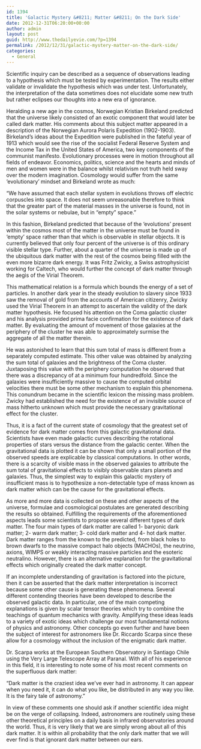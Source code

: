 ```yaml
---
id: 1394
title: 'Galactic Mystery &#8211; Matter &#8211; On the Dark Side'
date: 2012-12-31T06:20:00+00:00
author: admin
layout: post
guid: http://www.thedailyevie.com/?p=1394
permalink: /2012/12/31/galactic-mystery-matter-on-the-dark-side/
categories:
  - General
---
```

Scientific inquiry can be described as a sequence of observations leading to a hypothesis which must be tested by experimentation. The results either validate or invalidate the hypothesis which was under test. Unfortunately, the interpretation of the data sometimes does not elucidate some new truth but rather eclipses our thoughts into a new era of ignorance.

Heralding a new age in the cosmos, Norwegian Kristian Birkeland predicted that the universe likely consisted of an exotic component that would later be called dark matter. His comments about this subject matter appeared in a description of the Norwegian Aurora Polaris Expedition (1902-1903). Birkeland&#8217;s ideas about the Expedition were published in the fateful year of 1913 which would see the rise of the socialist Federal Reserve System and the Income Tax in the United States of America, two key components of the communist manifesto. Evolutionary processes were in motion throughout all fields of endeavor. Economics, politics, science and the hearts and minds of men and women were in the balance whilst relativism not truth held sway over the modern imagination. Cosmology would suffer from the same &#8216;evolutionary&#8217; mindset and Birkeland wrote as much:

&#8220;We have assumed that each stellar system in evolutions throws off electric corpuscles into space. It does not seem unreasonable therefore to think that the greater part of the material masses in the universe is found, not in the solar systems or nebulae, but in &#8220;empty&#8221; space.&#8221;

In this fashion, Birkeland predicted that because of the &#8216;evolutions&#8217; present within the cosmos most of the matter in the universe must be found in &#8216;empty&#8217; space rather than that which is observable in stellar objects. It is currently believed that only four percent of the universe is of this ordinary visible stellar type. Further, about a quarter of the universe is made up of the ubiquitous dark matter with the rest of the cosmos being filled with the even more bizarre dark energy. It was Fritz Zwicky, a Swiss astrophysicist working for Caltech, who would further the concept of dark matter through the aegis of the Virial Theorem.

This mathematical relation is a formula which bounds the energy of a set of particles. In another dark year in the steady evolution to slavery since 1933 saw the removal of gold from the accounts of American citizenry, Zwicky used the Virial Theorem in an attempt to ascertain the validity of the dark matter hypothesis. He focused his attention on the Coma galactic cluster and his analysis provided prima facie confirmation for the existence of dark matter. By evaluating the amount of movement of those galaxies at the periphery of the cluster he was able to approximately surmise the aggregate of all the matter therein.

He was astonished to learn that this sum total of mass is different from a separately computed estimate. This other value was obtained by analyzing the sum total of galaxies and the brightness of the Coma cluster. Juxtaposing this value with the periphery computation he observed that there was a discrepancy of at a minimum four hundredfold. Since the galaxies were insufficiently massive to cause the computed orbital velocities there must be some other mechanism to explain this phenomena. This conundrum became in the scientific lexicon the missing mass problem. Zwicky had established the need for the existence of an invisible source of mass hitherto unknown which must provide the necessary gravitational effect for the cluster.

Thus, it is a fact of the current state of cosmology that the greatest set of evidence for dark matter comes from this galactic gravitational data. Scientists have even made galactic curves describing the rotational properties of stars versus the distance from the galactic center. When the gravitational data is plotted it can be shown that only a small portion of the observed speeds are explicable by classical computations. In other words, there is a scarcity of visible mass in the observed galaxies to attribute the sum total of gravitational effects to visibly observable stars planets and galaxies. Thus, the simplest way to explain this galactic mystery of insufficient mass is to hypothesize a non-detectable type of mass known as dark matter which can be the cause for the gravitational effects.

As more and more data is collected on these and other aspects of the universe, formulae and cosmological postulates are generated describing the results so obtained. Fulfilling the requirements of the aforementioned aspects leads some scientists to propose several different types of dark matter. The four main types of dark matter are called 1- baryonic dark matter; 2- warm dark matter; 3- cold dark matter and 4- hot dark matter. Dark matter ranges from the known to the predicted, from black holes to brown dwarfs to the massive compact halo objects (MACHOs), the neutrino, axions, WIMPS or weakly interacting massive particles and the esoteric neutralino. However, there is an alternative explanation for the gravitational effects which originally created the dark matter concept.

If an incomplete understanding of gravitation is factored into the picture, then it can be asserted that the dark matter interpretation is incorrect because some other cause is generating these phenomena. Several different contending theories have been developed to describe the observed galactic data. In particular, one of the main competing explanations is given by scalar tensor theories which try to combine the teachings of quantum mechanics with gravity. Amplifying these ideas leads to a variety of exotic ideas which challenge our most fundamental notions of physics and astronomy. Other concepts go even further and have been the subject of interest for astronomers like Dr. Riccardo Scarpa since these allow for a cosmology without the inclusion of the enigmatic dark matter.

Dr. Scarpa works at the European Southern Observatory in Santiago Chile using the Very Large Telescope Array at Paranal. With all of his experience in this field, it is interesting to note some of his most recent comments on the superfluous dark matter:

&#8220;Dark matter is the craziest idea we&#8217;ve ever had in astronomy. It can appear when you need it, it can do what you like, be distributed in any way you like. It is the fairy tale of astronomy.&#8221;

In view of these comments one should ask if another scientific idea might be on the verge of collapsing. Indeed, astronomers are routinely using these other theoretical principles on a daily basis in infrared observatories around the world. Thus, it is very likely that we are simply wrong about all of this dark matter. It is within all probability that the only dark matter that we will ever find is that ignorant dark matter between our ears.